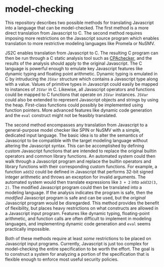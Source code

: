 # model-checking

This repository describes two possible methods for translating Javascript into a language that can be model-checked.
The first method is a more direct translation from Javascript to C. The second method requires imposing more
restrictions on the Javascript source program which enables translation to more restrictive modeling languages like
Promela or NuSMV.

JS2C enables translation from Javascript to C. The resulting
C program can then be run through a C static analysis tool such as [CPAchecker](https://cpachecker.sosy-lab.org/),
and the results of the analysis should apply to the original Javascript. The C language is powerful enough to emulate key
Javascript features like dynamic typing and floating point arithmetic. Dynamic typing is emulated in C by intruducing
the `JSVar` structure which contains a Javascript type along with a value. Values of primitive types in Javascript
could easily be mapped to instances of `JSVar` in C. Likewise, all Javascript operators and functions could be mapped to C
functions that operate on `JSVar` instances. `JSVar` could also be extended to represent Javascript objects and strings
by using the heap. First-class functions could possibly be implemented using function pointers. More advanced features
like dynamic code generation and the `eval` construct might not be feasibly translated.

The second method encompasses any translation from Javascript to a general-purpose model checker like SPIN or NuSMV with
a simple, dedicated input language. The basic idea is to alter the semantics of Javascript to be compatible with the
target modeling language without altering the Javascript syntax. This can be accomplished by defining custom Javascript
functions that are intended to replace the original builtin operators and common library functions. An automated system
could then walk through a Javascript program and replace the builtin operators and library functions with their corresponding
custom functions. For example, a function
`add32` could be defined in Javascript that performs 32-bit signed integer arithmetic and throws an exception for invalid
arguments. The automated system would then translate expressions like `3 + 2` into `add32(3, 2)`. The modified Javascript
program could then be translated into a modeling language. If the analysis indicates the program is safe, then the _modified_
Javascript program is safe and can be used, but the _original_ Javascript program would be disregarded. This method provides the
benefit of flexibility, but places heavy restrictions on what constructs are allowed in a Javascript input program. Features like
dynamic typing, floating-point arithmetic, and function calls are often difficult to implement in modeling languages, and
implementing dynamic code generation and `eval` seems practically impossible.

Both of these methods require at least _some_ restrictions to be placed on Javascript input programs. Currently, Javascript is
just too complex for model-checking the entire specification to be worth the effort. The goal is to construct a system for
analyzing a portion of the specification that is flexible enough to enforce most useful security policies.
